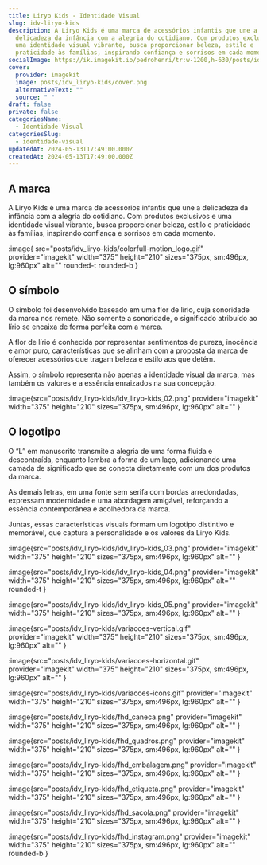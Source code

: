 ```yaml
---
title: Liryo Kids - Identidade Visual
slug: idv-liryo-kids
description: A Liryo Kids é uma marca de acessórios infantis que une a
  delicadeza da infância com a alegria do cotidiano. Com produtos exclusivos e
  uma identidade visual vibrante, busca proporcionar beleza, estilo e
  praticidade às famílias, inspirando confiança e sorrisos em cada momento.
socialImage: https://ik.imagekit.io/pedrohenri/tr:w-1200,h-630/posts/idv_liryo-kids/social-image.png
cover:
  provider: imagekit
  image: posts/idv_liryo-kids/cover.png
  alternativeText: ""
  source: " "
draft: false
private: false
categoriesName:
  - Identidade Visual
categoriesSlug:
  - identidade-visual
updatedAt: 2024-05-13T17:49:00.000Z
createdAt: 2024-05-13T17:49:00.000Z
---
```

## A marca

A Liryo Kids é uma marca de acessórios infantis que une a delicadeza da infância com a alegria do cotidiano. Com produtos exclusivos e uma identidade visual vibrante, busca proporcionar beleza, estilo e praticidade às famílias, inspirando confiança e sorrisos em cada momento.

:image{ src="posts/idv_liryo-kids/colorfull-motion_logo.gif" provider="imagekit" width="375" height="210" sizes="375px, sm:496px, lg:960px" alt="" rounded-t rounded-b }

## O símbolo

O símbolo foi desenvolvido baseado em uma flor de lírio, cuja sonoridade da marca nos remete. Não somente a sonoridade, o significado atribuído ao lírio se encaixa de forma perfeita com a marca.

A flor de lírio é conhecida por representar sentimentos de pureza, inocência e amor puro, características que se alinham com a proposta da marca de oferecer acessórios que tragam beleza e estilo aos que detém.

Assim, o símbolo representa não apenas a identidade visual da marca, mas também os valores e a essência enraizados na sua concepção.

:image{src="posts/idv_liryo-kids/idv_liryo-kids_02.png" provider="imagekit" width="375" height="210" sizes="375px, sm:496px, lg:960px" alt="" }

## O logotipo

O “L” em manuscrito transmite a alegria de uma forma fluida e descontraída, enquanto lembra a forma de um laço, adicionando uma camada de significado que se conecta diretamente com um dos produtos da marca.

As demais letras, em uma fonte sem serifa com bordas arredondadas, expressam modernidade e uma abordagem amigável, reforçando a essência contemporânea e acolhedora da marca.

Juntas, essas características visuais formam um logotipo distintivo e memorável, que captura a personalidade e os valores da Liryo Kids.

:image{src="posts/idv_liryo-kids/idv_liryo-kids_03.png" provider="imagekit" width="375" height="210" sizes="375px, sm:496px, lg:960px" alt="" }

:image{src="posts/idv_liryo-kids/idv_liryo-kids_04.png" provider="imagekit" width="375" height="210" sizes="375px, sm:496px, lg:960px" alt="" rounded-t }

:image{src="posts/idv_liryo-kids/idv_liryo-kids_05.png" provider="imagekit" width="375" height="210" sizes="375px, sm:496px, lg:960px" alt="" }

:image{src="posts/idv_liryo-kids/variacoes-vertical.gif" provider="imagekit" width="375" height="210" sizes="375px, sm:496px, lg:960px" alt="" }

:image{src="posts/idv_liryo-kids/variacoes-horizontal.gif" provider="imagekit" width="375" height="210" sizes="375px, sm:496px, lg:960px" alt="" }

:image{src="posts/idv_liryo-kids/variacoes-icons.gif" provider="imagekit" width="375" height="210" sizes="375px, sm:496px, lg:960px" alt="" }

:image{src="posts/idv_liryo-kids/fhd_caneca.png" provider="imagekit" width="375" height="210" sizes="375px, sm:496px, lg:960px" alt="" }

:image{src="posts/idv_liryo-kids/fhd_quadros.png" provider="imagekit" width="375" height="210" sizes="375px, sm:496px, lg:960px" alt="" }

:image{src="posts/idv_liryo-kids/fhd_embalagem.png" provider="imagekit" width="375" height="210" sizes="375px, sm:496px, lg:960px" alt="" }

:image{src="posts/idv_liryo-kids/fhd_etiqueta.png" provider="imagekit" width="375" height="210" sizes="375px, sm:496px, lg:960px" alt="" }

:image{src="posts/idv_liryo-kids/fhd_sacola.png" provider="imagekit" width="375" height="210" sizes="375px, sm:496px, lg:960px" alt="" }

:image{src="posts/idv_liryo-kids/fhd_instagram.png" provider="imagekit" width="375" height="210" sizes="375px, sm:496px, lg:960px" alt="" rounded-b }
